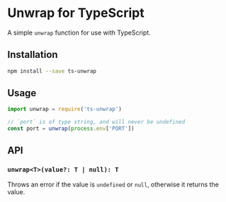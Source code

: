 # Unwrap for TypeScript

A simple `unwrap` function for use with TypeScript.

## Installation

```sh
npm install --save ts-unwrap
```

## Usage

```js
import unwrap = require('ts-unwrap')

// `port` is of type string, and will never be undefined
const port = unwrap(process.env['PORT'])
```

## API

### `unwrap<T>(value?: T | null): T`

Throws an error if the value is `undefined` or `null`, otherwise it returns the value.
